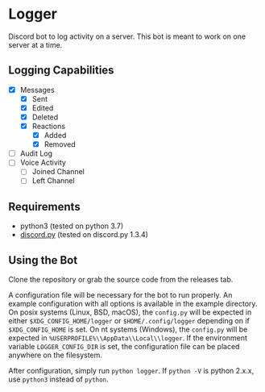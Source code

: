 # Logger
Discord bot to log activity on a server. This bot is meant to work on one server at a time.

## Logging Capabilities
 - [x] Messages
   - [x] Sent
   - [x] Edited
   - [x] Deleted 
   - [X] Reactions
     - [X] Added
     - [X] Removed
 - [ ] Audit Log
 - [ ] Voice Activity
   - [ ] Joined Channel
   - [ ] Left Channel

## Requirements
 - python3 (tested on python 3.7)
 - [discord.py](https://github.com/Rapptz/discord.py) (tested on discord.py 1.3.4)

## Using the Bot
Clone the repository or grab the source code from the releases tab.

A configuration file will be necessary for the bot to run properly. An example configuration with
all options is available in the example directory. On posix systems (Linux, BSD, macOS), the
`config.py` will be expected in either `$XDG_CONFIG_HOME/logger` or `$HOME/.config/logger`
depending on if `$XDG_CONFIG_HOME` is set. On nt systems (Windows), the `config.py` will be
expected in `%USERPROFILE%\\AppData\\Local\\logger`. If the environment variable
`LOGGER_CONFIG_DIR` is set, the configuration file can be placed anywhere on the filesystem.

After configuration, simply run `python logger`. If `python -V` is python 2.x.x, use `python3`
instead of `python`.
